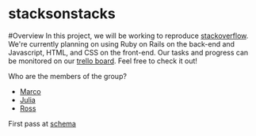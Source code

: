 # stacksonstacks

#Overview
In this project, we will be working to reproduce [stackoverflow](http://stackoverflow.com/). We're currently planning on using Ruby on Rails on the back-end and Javascript, HTML, and CSS on the front-end. Our tasks and progress can be monitored on our [trello board](https://trello.com/b/niwBScqg/the-tin-women). Feel free to check it out!

Who are the members of the group?

* [Marco](https://github.com/mcardacci)
* [Julia](https://github.com/julia-castro)
* [Ross](https://github.com/grapefruitricky)

First pass at 
[schema](https://drive.google.com/file/d/0B_cIcskqNEAfMkhVLVBERVVILTA/view?usp=sharing)

